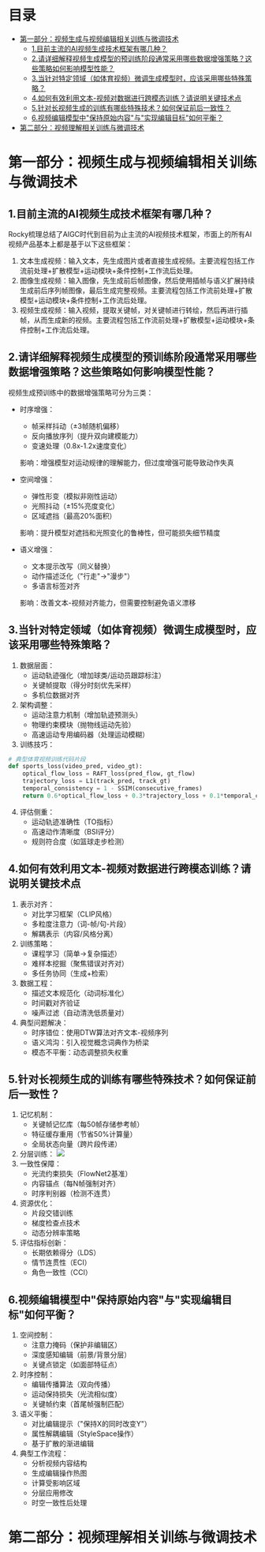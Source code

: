 # 目录

- [第一部分：视频生成与视频编辑相关训练与微调技术](#第一部分：视频生成与视频编辑相关训练与微调技术)
  - [1.目前主流的AI视频生成技术框架有哪几种？](#1.目前主流的AI视频生成技术框架有哪几种？)
  - [2.请详细解释视频生成模型的预训练阶段通常采用哪些数据增强策略？这些策略如何影响模型性能？](#2.请详细解释视频生成模型的预训练阶段通常采用哪些数据增强策略？这些策略如何影响模型性能？)
  - [3.当针对特定领域（如体育视频）微调生成模型时，应该采用哪些特殊策略？](#3.当针对特定领域（如体育视频）微调生成模型时，应该采用哪些特殊策略？)
  - [4.如何有效利用文本-视频对数据进行跨模态训练？请说明关键技术点](#4.如何有效利用文本-视频对数据进行跨模态训练？请说明关键技术点)
  - [5.针对长视频生成的训练有哪些特殊技术？如何保证前后一致性？](#5.针对长视频生成的训练有哪些特殊技术？如何保证前后一致性？)
  - [6.视频编辑模型中"保持原始内容"与"实现编辑目标"如何平衡？](#6.视频编辑模型中"保持原始内容"与"实现编辑目标"如何平衡？)
- [第二部分：视频理解相关训练与微调技术](#第二部分：视频理解相关训练与微调技术)


<h1 id="第一部分：视频生成与视频编辑相关训练与微调技术">第一部分：视频生成与视频编辑相关训练与微调技术</h1>

<h2 id="1.目前主流的AI视频生成技术框架有哪几种？">1.目前主流的AI视频生成技术框架有哪几种？</h2>

Rocky梳理总结了AIGC时代到目前为止主流的AI视频技术框架，市面上的所有AI视频产品基本上都是基于以下这些框架：
1. 文本生成视频：输入文本，先生成图片或者直接生成视频。主要流程包括工作流前处理+扩散模型+运动模块+条件控制+工作流后处理。
2. 图像生成视频：输入图像，先生成前后帧图像，然后使用插帧与语义扩展持续生成前后序列帧图像，最后生成完整视频。主要流程包括工作流前处理+扩散模型+运动模块+条件控制+工作流后处理。
3. 视频生成视频：输入视频，提取关键帧，对关键帧进行转绘，然后再进行插帧，从而生成新的视频。主要流程包括工作流前处理+扩散模型+运动模块+条件控制+工作流后处理。


<h2 id="2.请详细解释视频生成模型的预训练阶段通常采用哪些数据增强策略？这些策略如何影响模型性能？">2.请详细解释视频生成模型的预训练阶段通常采用哪些数据增强策略？这些策略如何影响模型性能？</h2>

视频生成预训练中的数据增强策略可分为三类：
- 时序增强：
  - 帧采样抖动（±3帧随机偏移）
  - 反向播放序列（提升双向建模能力）
  - 变速处理（0.8x-1.2x速度变化）
  
  影响：增强模型对运动规律的理解能力，但过度增强可能导致动作失真

- 空间增强：
  - 弹性形变（模拟非刚性运动）
  - 光照抖动（±15%亮度变化）
  - 区域遮挡（最高20%面积）

  影响：提升模型对遮挡和光照变化的鲁棒性，但可能损失细节精度

- 语义增强：
  - 文本提示改写（同义替换）
  - 动作描述泛化（"行走"→"漫步"）
  - 多语言标签对齐
  
  影响：改善文本-视频对齐能力，但需要控制避免语义漂移


<h2 id="3.当针对特定领域（如体育视频）微调生成模型时，应该采用哪些特殊策略？">3.当针对特定领域（如体育视频）微调生成模型时，应该采用哪些特殊策略？</h2>

1. 数据层面：
   - 运动轨迹强化（增加球类/运动员跟踪标注）
   - 关键帧提取（得分时刻优先采样）
   - 多机位数据对齐
2. 架构调整：
   - 运动注意力机制（增加轨迹预测头）
   - 物理约束模块（抛物线运动先验）
   - 高速运动专用编码器（处理运动模糊）
3. 训练技巧：
```python
# 典型体育视频训练代码片段
def sports_loss(video_pred, video_gt):
    optical_flow_loss = RAFT_loss(pred_flow, gt_flow)
    trajectory_loss = L1(track_pred, track_gt)
    temporal_consistency = 1 - SSIM(consecutive_frames)
    return 0.6*optical_flow_loss + 0.3*trajectory_loss + 0.1*temporal_consistency
```
4. 评估侧重：
   - 运动轨迹准确性（TO指标）
   - 高速动作清晰度（BSI评分）
   - 规则符合度（如篮球走步检测）


<h2 id="4.如何有效利用文本-视频对数据进行跨模态训练？请说明关键技术点">4.如何有效利用文本-视频对数据进行跨模态训练？请说明关键技术点</h2>

1. 表示对齐：
   - 对比学习框架（CLIP风格）
   - 多粒度注意力（词-帧/句-片段）
   - 解耦表示（内容/风格分离）
2. 训练策略：
   - 课程学习（简单→复杂描述）
   - 难样本挖掘（聚焦错误对齐对）
   - 多任务协同（生成+检索）
3. 数据工程：
   - 描述文本规范化（动词标准化）
   - 时间戳对齐验证
   - 噪声过滤（自动清洗低质量对）
4. 典型问题解决：
   - 时序错位：使用DTW算法对齐文本-视频序列
   - 语义鸿沟：引入视觉概念词典作为桥梁
   - 模态不平衡：动态调整损失权重


<h2 id="5.针对长视频生成的训练有哪些特殊技术？如何保证前后一致性？">5.针对长视频生成的训练有哪些特殊技术？如何保证前后一致性？</h2>

1. 记忆机制：
   - 关键帧记忆库（每50帧存储参考帧）
   - 特征缓存重用（节省50%计算量）
   - 全局状态向量（跨片段传递）
2. 分层训练：
![](imgs/分层训练.png)
3. 一致性保障：
   - 光流约束损失（FlowNet2基准）
   - 内容锚点（每N帧强制对齐）
   - 时序判别器（检测不连贯）
4. 资源优化：
   - 片段交错训练
   - 梯度检查点技术
   - 动态分辨率策略
5. 评估指标创新：
   - 长期依赖得分（LDS）
   - 情节连贯性（ECI）
   - 角色一致性（CCI）


<h2 id="6.视频编辑模型中"保持原始内容"与"实现编辑目标"如何平衡？">6.视频编辑模型中"保持原始内容"与"实现编辑目标"如何平衡？</h2>

1. 空间控制：
   - 注意力掩码（保护非编辑区）
   - 深度感知编辑（前景/背景分层）
   - 关键点锁定（如面部特征点）
2. 时序控制：
   - 编辑传播算法（双向传播）
   - 运动保持损失（光流相似度）
   - 关键帧约束（首尾帧强制匹配）
3. 语义平衡：
   - 对比编辑提示（"保持X的同时改变Y"）
   - 属性解耦编辑（StyleSpace操作）
   - 基于扩散的渐进编辑
4. 典型工作流程：
   - 分析视频内容结构
   - 生成编辑操作热图
   - 计算受影响区域
   - 分层应用修改
   - 时空一致性后处理





<h1 id="第二部分：视频理解相关训练与微调技术">第二部分：视频理解相关训练与微调技术</h1>
